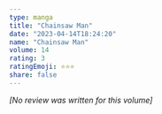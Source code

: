 ```yaml
---
type: manga
title: "Chainsaw Man"
date: "2023-04-14T18:24:20"
name: "Chainsaw Man"
volume: 14
rating: 3
ratingEmoji: ⭐️⭐️⭐️
share: false
---
```


*[No review was written for this volume]*
